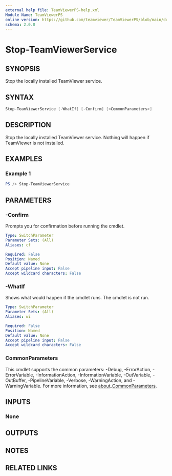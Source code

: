 ```yaml
---
external help file: TeamViewerPS-help.xml
Module Name: TeamViewerPS
online version: https://github.com/teamviewer/TeamViewerPS/blob/main/docs/commands/Stop-TeamViewerService.md
schema: 2.0.0
---
```


# Stop-TeamViewerService

## SYNOPSIS

Stop the locally installed TeamViewer service.

## SYNTAX

```powershell
Stop-TeamViewerService [-WhatIf] [-Confirm] [<CommonParameters>]
```

## DESCRIPTION

Stop the locally installed TeamViewer service.
Nothing will happen if TeamViewer is not installed.

## EXAMPLES

### Example 1

```powershell
PS /> Stop-TeamViewerService
```

## PARAMETERS

### -Confirm

Prompts you for confirmation before running the cmdlet.

```yaml
Type: SwitchParameter
Parameter Sets: (All)
Aliases: cf

Required: False
Position: Named
Default value: None
Accept pipeline input: False
Accept wildcard characters: False
```

### -WhatIf

Shows what would happen if the cmdlet runs.
The cmdlet is not run.

```yaml
Type: SwitchParameter
Parameter Sets: (All)
Aliases: wi

Required: False
Position: Named
Default value: None
Accept pipeline input: False
Accept wildcard characters: False
```

### CommonParameters

This cmdlet supports the common parameters: -Debug, -ErrorAction, -ErrorVariable, -InformationAction, -InformationVariable, -OutVariable, -OutBuffer, -PipelineVariable, -Verbose, -WarningAction, and -WarningVariable. For more information, see [about_CommonParameters](http://go.microsoft.com/fwlink/?LinkID=113216).

## INPUTS

### None

## OUTPUTS

## NOTES

## RELATED LINKS
